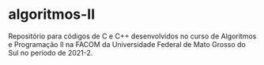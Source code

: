 # algoritmos-II
Repositório para códigos de C e C++ desenvolvidos no curso de Algoritmos e Programação II na FACOM da Universidade Federal de Mato Grosso do Sul no período de 2021-2.
